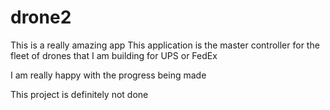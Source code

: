 # drone2
This is a really amazing app
This application is the master controller for the fleet of drones that I am building for UPS or FedEx

I am really happy with the progress being made

This project is definitely not done

